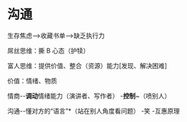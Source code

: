 


# 沟通

生存焦虑-->收藏书单-->缺乏执行力

屌丝思维：撕 B 心态（护犊）

富人思维：提供价值、整合（资源）能力[发现、解决困难]

价值：情绪、物质

情商--**调动**情绪能力（演讲者、写作者）
     -**控制**~（喷别人）

沟通--懂对方的“语言”*（站在别人角度看问题）
     -笑
     -互惠原理
